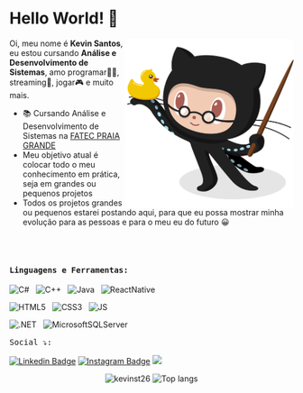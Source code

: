 


# Hello World! 👋

<img align='right' src='Octocat.png' width='300"'>

 
Oi, meu nome é <strong>Kevin Santos</strong>, eu estou cursando <strong>Análise e Desenvolvimento de Sistemas</strong>, amo programar👨‍💻, streaming🎥, jogar🎮 e muito mais.


-  📚 Cursando Análise e Desenvolvimento de Sistemas na [FATEC PRAIA GRANDE](https://www.fatecpg.edu.br/)
-  Meu objetivo atual é colocar todo o meu conhecimento em prática, seja em grandes ou pequenos projetos 
-  Todos os projetos grandes ou pequenos estarei postando aqui, para que eu possa mostrar minha evolução para as pessoas e para o meu eu do futuro 😀

<br><br> 

#### <kbd>Linguagens e Ferramentas:</kbd><br> 

<img height="26" title="C#" alt="C#" src="https://icongr.am/devicon/csharp-original.svg?size=128&color=currentColor"> &nbsp;
<img height="26" title="C++" alt="C++" src="https://icongr.am/devicon/cplusplus-original.svg?size=128&color=currentColor"> &nbsp;
<img height="26" title="Java" alt="Java" src="https://icongr.am/devicon/java-original.svg?size=128&color=currentColor"> &nbsp;
<img height="26" title="ReactNative" alt="ReactNative" src="https://icongr.am/devicon/react-original-wordmark.svg?size=128&color=currentColor"> &nbsp;

<img height="26" title="HTML5" alt="HTML5" src="https://icongr.am/devicon/html5-original.svg?size=128&color=currentColor"> &nbsp;
<img height="26" title="CSS3" alt="CSS3" src="https://icongr.am/devicon/css3-original.svg?size=128&color=currentColor"> &nbsp;
<img height="26" title="JS" alt="JS" src="https://icongr.am/devicon/javascript-original.svg?size=128&color=currentColor"> &nbsp;

<img height="26" title=".NET" alt=".NET" src="https://icongr.am/devicon/dot-net-original-wordmark.svg?size=128&color=currentColor"> &nbsp;
<img height="26" title="MicrosoftSQLServer" alt="MicrosoftSQLServer" src="https://www.freeiconspng.com/uploads/mssql-sql-server-icon-png-15.png"> &nbsp;




<kbd>Social ⤵:</kbd>

[![Linkedin Badge](https://img.shields.io/badge/-LINKEDIN-FF00FF?style=flat-square&logo=Linkedin&logoColor=white&link=https://www.linkedin.com/in/KevinSantos/?locale=en_US)](https://www.linkedin.com/in/kevin-santos-3b5613235/) 
[![Instagram Badge](https://img.shields.io/badge/-INSTAGRAM-FF00FF?style=flat-square&logo=Instagram&logoColor=white&link=https://https://www.instagram.com/zcodexs//)](https://www.instagram.com/zcodexs/)
<a href = "mailto:kevinst2610@gmail.com"><img src="https://img.shields.io/badge/-GMAIL-FF00FF?style=flat-square&logo=GMAIL&logoColor=white&" target="_blank"></a>







<p align="center">
  <img src="https://github-readme-stats.vercel.app/api?username=kevinfst&show_icons=true&theme=radical" alt="kevinst26" style="width: 420px; height: 179.4px;"/>
  <img src="https://github-readme-stats.vercel.app/api/top-langs/?username=kevinfst&layout=compact&show_icons=true&theme=radical" alt="Top langs" style="width: 410px; height: 180px;"/>
</p>






